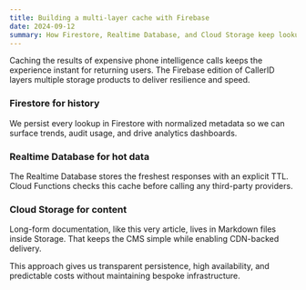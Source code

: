 ```yaml
---
title: Building a multi-layer cache with Firebase
date: 2024-09-12
summary: How Firestore, Realtime Database, and Cloud Storage keep lookups fast and fresh.
---
```


Caching the results of expensive phone intelligence calls keeps the experience instant for returning users. The Firebase edition of CallerID layers multiple storage products to deliver resilience and speed.

### Firestore for history
We persist every lookup in Firestore with normalized metadata so we can surface trends, audit usage, and drive analytics dashboards.

### Realtime Database for hot data
The Realtime Database stores the freshest responses with an explicit TTL. Cloud Functions checks this cache before calling any third-party providers.

### Cloud Storage for content
Long-form documentation, like this very article, lives in Markdown files inside Storage. That keeps the CMS simple while enabling CDN-backed delivery.

This approach gives us transparent persistence, high availability, and predictable costs without maintaining bespoke infrastructure.
